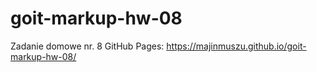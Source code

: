 # goit-markup-hw-08
 Zadanie domowe nr. 8
 GitHub Pages: https://majinmuszu.github.io/goit-markup-hw-08/
